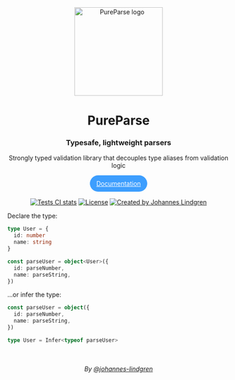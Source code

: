 <div align="center">
  <img src="https://pure-parse.vercel.app/logo-small.webp" width="200px" align="center" alt="PureParse logo" />  
  <h1 align="center">PureParse</h1>
  <h3>Typesafe, lightweight parsers</h3>
  <p align="center">
    Strongly typed validation library that decouples type aliases from validation logic
  </p>
  <p align="center">
  <a href="https://pure-parse.vercel.app" style="padding: 10px 15px; background-color: #3d9efe; color: white; border-radius: 20px; line-height: 38px; font-size: 14px">Documentation</a>
  </p>
</div>

<p align="center">
<a href="https://github.com/johannes-lindgren/pure-parse/actions/workflows/code-integration-checks.yml" rel="nofollow"><img src="https://img.shields.io/badge/Tests-passing-yellow0green.svg" alt="Tests CI stats"></a>
<a href="https://opensource.org/licenses/MIT" rel="nofollow"><img src="https://img.shields.io/badge/Licence-MIT-green" alt="License"></a>
<a href="https://github.com/johannes-lindgren" rel="nofollow"><img src="https://img.shields.io/badge/Author-@johannes--lindgren-blue.svg" alt="Created by Johannes Lindgren"></a>
</p>

Declare the type:

```ts
type User = {
  id: number
  name: string
}

const parseUser = object<User>({
  id: parseNumber,
  name: parseString,
})
```

...or infer the type:

```ts
const parseUser = object({
  id: parseNumber,
  name: parseString,
})

type User = Infer<typeof parseUser>
```

<br/>

<br/>
<div align="center">
  <em>By <a href="https://github.com/johannes-lindgren">@johannes-lindgren</a></em>
</div>
